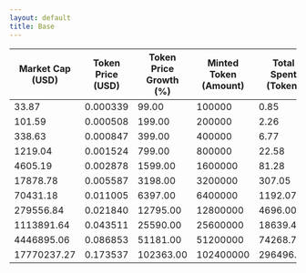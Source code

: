 ```yaml
---
layout: default
title: Base
---
```

| Market Cap (USD) | Token Price (USD) | Token Price Growth (%) | Minted Token (Amount) | Total Spent (Token) | Author Revenue (USD) | Platform Mint Fee (USD) |
|------------------|-------------------|------------------------|-----------------------|--------------------|-------------------------|-------------------------|
| 33.87 | 0.000339 | 99.00 | 100000 | 0.85 | 0.76 | 0.08 |
| 101.59 | 0.000508 | 199.00 | 200000 | 2.26 | 2.03 | 0.20 |
| 338.63 | 0.000847 | 399.00 | 400000 | 6.77 | 6.10 | 0.61 |
| 1219.04 | 0.001524 | 799.00 | 800000 | 22.58 | 20.32 | 2.03 |
| 4605.19 | 0.002878 | 1599.00 | 1600000 | 81.28 | 73.14 | 7.31 |
| 17878.78 | 0.005587 | 3198.00 | 3200000 | 307.05 | 276.31 | 27.63 |
| 70431.18 | 0.011005 | 6397.00 | 6400000 | 1192.07 | 1072.73 | 107.27 |
| 279556.84 | 0.021840 | 12795.00 | 12800000 | 4696.00 | 4225.87 | 422.59 |
| 1113891.64 | 0.043511 | 25590.00 | 25600000 | 18639.46 | 16773.41 | 1677.34 |
| 4446895.06 | 0.086853 | 51181.00 | 51200000 | 74268.76 | 66833.50 | 6683.35 |
| 17770237.27 | 0.173537 | 102363.00 | 102400000 | 296496.86 | 266813.70 | 26681.37 |
